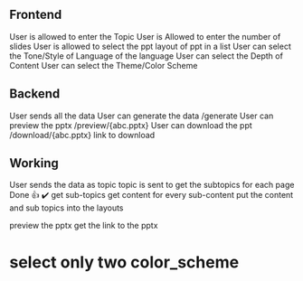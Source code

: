 ## Frontend 

User is allowed to enter the Topic 
User is Allowed to enter the number of slides 
User is allowed to select the ppt layout of ppt in a list 
User can select the Tone/Style of Language of the language 
User can select the Depth of Content 
User can select the Theme/Color Scheme 

## Backend 
User sends all the data 
User can generate the data  /generate
User can preview the pptx   /preview/{abc.pptx}
User can download the ppt   /download/{abc.pptx} link to download 

## Working
User sends the data as topic 
topic is sent to get the subtopics for each page  Done 👍 ✔️
get sub-topics
get content for every sub-content
put the content and sub topics into the layouts 


preview the pptx 
get the link to the pptx 


# select only two color_scheme